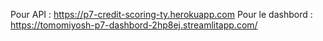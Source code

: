 Pour API :
https://p7-credit-scoring-ty.herokuapp.com
Pour le dashbord :
https://tomomiyosh-p7-dashbord-2hp8ej.streamlitapp.com/
